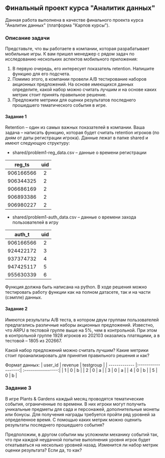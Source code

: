 **Финальный проект курса "Аналитик данных"**<br/>
---
Данная работа выполнена в качестве финального проекта курса "Аналитик данных" (платформа "Карпов курсы").

### Описание задачи<br/>
Представьте, что вы работаете в компании, которая разрабатывает мобильные игры. К вам пришел менеджер с рядом задач по исследованию нескольких аспектов мобильного приложения:

1. В первую очередь, его интересует показатель retention. Напишите функцию для его подсчета.
2. Помимо этого, в компании провели A/B тестирование наборов акционных предложений. На основе имеющихся данных определите, какой набор можно считать лучшим и на основе каких метрик стоит принять правильное решение.
3. Предложите метрики для оценки результатов последнего прошедшего тематического события в игре.
 
#### Задание 1<br/> 
Retention – один из самых важных показателей в компании. Ваша задача – написать функцию, которая будет считать retention игроков (по дням от даты регистрации игрока). Данные лежат в папке shared и имеют следующую структуру:

- shared/problem1-reg_data.csv – данные о времени регистрации
  
| reg_ts        | uid                | 
| ------------- |:------------------:| 
| 906166566     |          2         | 
| 906344325	    |          2         | 
| 906686169     |          2         |
| 906893386	    |          2         | 
| 906980227     |          2         |

- shared/problem1-auth_data.csv – данные о времени захода пользователей в игру
  
| auth_t        | uid                | 
| ------------- |:------------------:| 
| 906166566     |          2         | 
| 924422172	    |          3         | 
| 937374732     |          4         |
| 947425117	    |          5         | 
| 955630339     |          6         |

Функция должна быть написана на python. В ходе решения можно тестировать работу функции как на полном датасете, так и на части (сэмпле) данных.

 
#### Задание 2<br/> 
Имеются результаты A/B теста, в котором двум группам пользователей предлагались различные наборы акционных предложений. Известно, что ARPU в тестовой группе выше на 5%, чем в контрольной. При этом в контрольной группе 1928 игроков из 202103 оказались платящими, а в тестовой – 1805 из 202667.

Какой набор предложений можно считать лучшим? Какие метрики стоит проанализировать для принятия правильного решения и как?

Формат данных:
| user_id       | revenue            | testgroup          | 
| ------------- |:------------------:| :-----------------:| 
|        1      |          0         |          b         |
|        2 	    |          0         |          a         |
|        3      |          0         |          a         |
|        4	    |          0         |          b         |
|        5      |          0         |          b         |

### Задание 3<br/> 
В игре Plants & Gardens каждый месяц проводятся тематические события, ограниченные по времени. В них игроки могут получить уникальные предметы для сада и персонажей, дополнительные монеты или бонусы. Для получения награды требуется пройти ряд уровней за определенное время. С помощью каких метрик можно оценить результаты последнего прошедшего события?

Предположим, в другом событии мы усложнили механику событий так, что при каждой неудачной попытке выполнения уровня игрок будет откатываться на несколько уровней назад. Изменится ли набор метрик оценки результата? Если да, то как?
